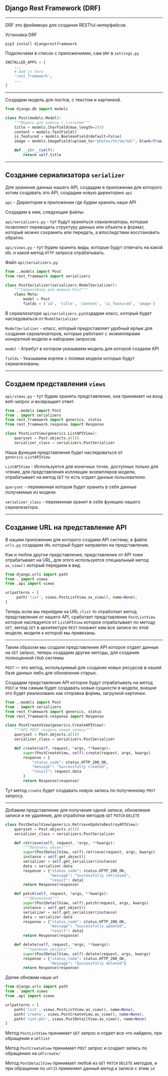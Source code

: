 Django Rest Framework (DRF)
---
---

DRF это фреймворк для создания RESTful-интерфейсов.

Установка DRF
```
pip3 install djangorestframework
```

Подключаем в список с приложениями, сам `DRF` в `settings.py`

```python
INSTALLED_APPS = [
    ...
    # Add it here
    'rest_framework', 
    ...
]
```

---

Создадим модель для постов, с текстом и картинкой.

```python
from django.db import models

class Post(models.Model):
    """Модель для работы с статьями"""
    title = models.CharField(max_length=255)
    content = models.TextField()
    is_featured = models.BooleanField(default=False)
    image = models.ImageField(upload_to="photos/%Y/%m/%d/", blank=True, verbose_name='Фото')

    def __str__(self):
        return self.title
```

---

Создание сериализатора `serializer`
---

Для хранения данных нашего API, создадим в приложении для которого
хотим создавать это API, создадим новую директорию `api`

`api` - Директория в приложении где будем хранить наше API

Создадим в нем, следующие файлы:

`api/serializers.py` - тут будут храниться сериализаторы, которые
позволяют переводить структуру данных или объекта в формат,
который можно сохранить или передать, а впоследствии восстановить
обратно.

`api/views.py` - тут будем хранить виды, которые будут отвечать 
на какой `URL` и какой метод `HTTP` запроса отрабатывать.

Файл `api/serializers.py`
```python
from ..models import Post
from rest_framework import serializers

class PostSerializer(serializers.ModelSerializer):
    """Сериалайзер для модели Post"""
    class Meta:
        model = Post
        fields = ('id', 'title', 'content', 'is_featured', 'image')
```
В сериализаторе `api/serializers.py`создадим класс, который будет
наследоваться от `ModelSerializer`

`ModelSerializer` - класс, который предоставляет удобный ярлык
для создания сериализаторов, которые работают с экземплярами
конкретной модели и наборами запросов.

`model` - Атрибут в котором указываем модель для которой создаем API

`fields` - Указываем кортеж с полями модели которые будут 
сериализованы.

---

Создаем представления `views`
---

`api/views.py` - тут будем хранить представление, она принимает на
вход веб-запрос и возвращает ответ.

```python
from ..models import Post
from . import serializers
from rest_framework import generics, status
from rest_framework.response import Response

class PostListView(generics.ListAPIView):
    queryset = Post.objects.all()
    serializer_class = serializers.PostSerializer
```

Наша функция представления будет наследоваться от 
`generics.ListAPIView`

`ListAPIView` - Используется для конечных точек, доступных только
для чтения, для представления коллекции экземпляров модели, 
отрабатывает на метод `GET` то есть отдает данные пользователю.

`queryset` - переменная которая будет хранить в себе данные 
получаемые из модели.

`serializer_class` - переменная хранит в себе функцию нашего 
сериализатора. 

---

Создание URL на представление API
---

В нашем приложении для которого создаем API систему, в файле 
`urls.py` создадим `URL` который будет направлен на представление.

Как и любое другое представление, представление от API тоже
отрабатывает на URL, для этого используется специальный метод
`as_view()` который передаем в вид.

```python
from django.urls import path
from . import views
from .api import views

urlpatterns = [
     path('list', views.PostListView.as_view(), name=None),
]
```

Теперь если мы перейдем на URL `/list` то отработает метод 
представления от нашего API, сработает представление `PostListView`
которое наследуется от `ListAPIView` которое отрабатывает по 
методу `GET`, метод `GET` в архитектуре `REST` покажет нам все
записи по этой модели, модели к которой мы привязаны. 

---

Таким образом мы создали представление API которое отдает 
данные на `GET` запрос, теперь создадим другие методы, для 
создания полноценной `CRUD` системы

`POST` — это метод, используемый для создания новых ресурсов в
нашей базе данных либо для обновления старых.

Создадим представление API которое будут отрабатывать на метод 
`POST` и тем самым будет создавать новые сущности в модели, 
внешне это будет реализовано как отправка формы, загрузкой 
картинки.

```python
from ..models import Post
from . import serializers
from rest_framework import generics, status
from rest_framework.response import Response

class PostCreateView(generics.CreateAPIView):
    """API POST создать новую запись"""
    queryset = Post.objects.all()
    serializer_class = serializers.PostSerializer

    def create(self, request, *args, **kwargs):
        super(PostCreateView, self).create(request, args, kwargs)
        response = {
            "status_code": status.HTTP_200_OK,
            "message": "Successfully created",
            "result": request.data
        }
        return Response(response)
```

Тут метод `create` будет создавать новую запись по полученному 
`POST` запросу.

---

Добавим представление для получения одной записи, обновления 
записи и ее удаления, для отработки методов `GET` `PATCH` 
`DELETE`

```python
class PostDetailView(generics.RetrieveUpdateDestroyAPIView):
    queryset = Post.objects.all()
    serializer_class = serializers.PostSerializer

    def retrieve(self, request, *args, **kwargs):
        """Получить обьект"""
        super(PostDetailView, self).retrieve(request, args, kwargs)
        instance = self.get_object()
        serializer = self.get_serializer(instance)
        data = serializer.data
        response = {"status_code": status.HTTP_200_OK,
                    "message": "Successfully retrieved",
                    "result": data}
        return Response(response)

    def patch(self, request, *args, **kwargs):
        """Обновление"""
        super(PostDetailView, self).patch(request, args, kwargs)
        instance = self.get_object()
        serializer = self.get_serializer(instance)
        data = serializer.data
        response = {"status_code": status.HTTP_200_OK,
                    "message": "Successfully updated",
                    "result": data}
        return Response(response)

    def delete(self, request, *args, **kwargs):
        """Удаление ресурса"""
        super(PostDetailView, self).delete(request, args, kwargs)
        response = {"status_code": status.HTTP_200_OK,
                    "message": "Successfully deleted"}
        return Response(response)
```

Далее обновим наши url

```python
from django.urls import path
from . import views
from .api import views

urlpatterns = [
    path('list', views.PostListView.as_view(), name=None),
    path('create', views.PostCreateView.as_view(), name=None),
    path('<int:pk>', views.PostDetailView.as_view(), name=None)
]
```

Метод `PostListView` принимает `GET` запрос и отдает все что
найдено, при обращении к url:`list`

Метод `PostCreateView` принимает `POST` запрос и создает запись
по обращению на url:`create/`

Метод `PostDetailView` принимает любой из `GET` `PATCH` `DELETE`
методов, и при обращении по url:`15` применяет данный метод к 
записи с этим `id`
